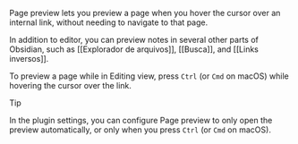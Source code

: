 Page preview lets you preview a page when you hover the cursor over an internal link, without needing to navigate to that page.

In addition to editor, you can preview notes in several other parts of Obsidian, such as [[Explorador de arquivos]], [[Busca]], and [[Links inversos]].

To preview a page while in Editing view, press `Ctrl` (or `Cmd` on macOS) while hovering the cursor over the link.

> [!tip]
> In the plugin settings, you can configure Page preview to only open the preview automatically, or only when you press `Ctrl` (or `Cmd` on macOS).
